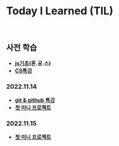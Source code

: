 # Today I Learned (TIL)
<br>   

## 사전 학습   
 * **[js기초](./js기초.md)(혼.공.스)**
 * **[CS특강](./CS특강.md)**

### 2022.11.14   
 * **[git & github 특강](./git&Github특강.md)**
 * **[첫 미니 프로젝트](./첫_미니_프로젝트.md)**

### 2022.11.15
 * **[첫 미니 프로젝트](./첫_미니_프로젝트.md)**